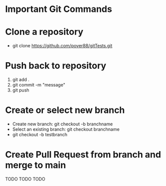 # Important Git Commands

# Clone a repository
* git clone https://github.com/pover88/gitTests.git


# Push back to repository
1. git add .
2. git commit -m "message"
3. git push

# Create or select new branch
* Create new branch: git checkout -b branchname
* Select an existing branch: git checkout branchname
* git checkout -b testbranch

# Create Pull Request from branch and merge to main
TODO TODO TODO